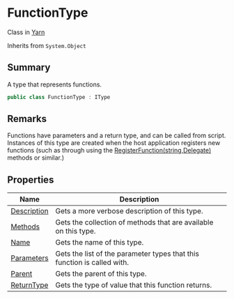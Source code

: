 # FunctionType

Class in [Yarn](../)

Inherits from `System.Object`

## Summary

A type that represents functions.

```csharp
public class FunctionType : IType
```

## Remarks

Functions have parameters and a return type, and can be called from script. Instances of this type are created when the host application registers new functions (such as through using the [RegisterFunction(string,Delegate)](../yarn.library/yarn.library.registerfunction-7.md) methods or similar.)

## Properties

| Name                                            | Description                                                             |
| ----------------------------------------------- | ----------------------------------------------------------------------- |
| [Description](yarn.functiontype.description.md) | Gets a more verbose description of this type.                           |
| [Methods](yarn.functiontype.methods.md)         | Gets the collection of methods that are available on this type.         |
| [Name](yarn.functiontype.name.md)               | Gets the name of this type.                                             |
| [Parameters](yarn.functiontype.parameters.md)   | Gets the list of the parameter types that this function is called with. |
| [Parent](yarn.functiontype.parent.md)           | Gets the parent of this type.                                           |
| [ReturnType](yarn.functiontype.returntype.md)   | Gets the type of value that this function returns.                      |
